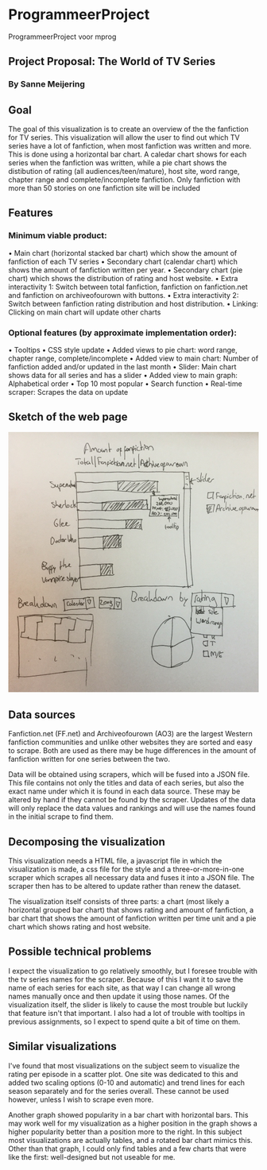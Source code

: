 # ProgrammeerProject
ProgrammeerProject voor mprog

## Project Proposal: The World of TV Series
### By Sanne Meijering


## Goal
The goal of this visualization is to create an overview of the the fanfiction for TV series. This visualization will allow the user to find out which TV series have a lot of fanfiction, when most fanfiction was written and more. This is done using a horizontal bar chart. A caledar chart shows for each series when the fanfiction was written, while a pie chart shows the distibution of rating (all audiences/teen/mature), host site, word range, chapter range and complete/incomplete fanfiction. Only fanfiction with more than 50 stories on one fanfiction site will be included

## Features
### Minimum viable product:
•	Main chart (horizontal stacked bar chart) which show the amount of fanfiction of each TV series
•	Secondary chart (calendar chart) which shows the amount of fanfiction written per year.
•	Secondary chart (pie chart) which shows the distribution of rating and host website.
•	Extra interactivity 1: Switch between total fanfiction, fanfiction on fanfiction.net and fanfiction on archiveofourown with buttons.
•	Extra interactivity 2: Switch between fanfiction rating distribution and host distribution.
•	Linking: Clicking on main chart will update other charts

### Optional features (by approximate implementation order):
•	Tooltips
•	CSS style update
•	Added views to pie chart: word range, chapter range, complete/incomplete
•	Added view to main chart: Number of fanfiction added and/or updated in the last month
•	Slider: Main chart shows data for all series and has a slider
•	Added view to main graph: Alphabetical order
•	Top 10 most popular
•	Search function
•	Real-time scraper: Scrapes the data on update

## Sketch of the web page
![](doc/Sketch2.jpg)

## Data sources
Fanfiction.net (FF.net) and Archiveofourown (AO3) are the largest Western fanfiction communities and unlike other websites they are sorted and easy to scrape. Both are used as there may be huge differences in the amount of fanfiction written for one series between the two.

Data will be obtained using scrapers, which will be fused into a JSON file. This file contains not only the titles and data of each series, but also the exact name under which it is found in each data source. These may be altered by hand if they cannot be found by the scraper. Updates of the data will only replace the data values and rankings and will use the names found in the initial scrape to find them.

## Decomposing the visualization
This visualization needs a HTML file, a javascript file in which the visualization is made, a css file for the style and a three-or-more-in-one scraper which scrapes all necessary data and fuses it into a JSON file. The scraper then has to be altered to update rather than renew the dataset.

The visualization itself consists of three parts: a chart (most likely a horizontal grouped bar chart) that shows rating and amount of fanfiction, a bar chart that shows the amount of fanfiction written per time unit and a pie chart which shows rating and host website.

## Possible technical problems
I expect the visualization to go relatively smoothly, but I foresee trouble with the tv series names for the scraper. Because of this I want it to save the name of each series for each site, as that way I can change all wrong names manually once and then update it using those names. Of the visualization itself, the slider is likely to cause the most trouble but luckily that feature isn't that important. I also had a lot of trouble with tooltips in previous assignments, so I expect to spend quite a bit of time on them.

## Similar visualizations
I've found that most visualizations on the subject seem to visualize the rating per episode in a scatter plot. One site was dedicated to this and added two scaling options (0-10 and automatic) and trend lines for each season separately and for the series overall. These cannot be used however, unless I wish to scrape even more.

Another graph showed popularity in a bar chart with horizontal bars. This may work well for my visualization as a higher position in the graph shows a higher popularity better than a position more to the right. In this subject most visualizations are actually tables, and a rotated bar chart mimics this. Other than that graph, I could only find tables and a few charts that were like the first: well-designed but not useable for me.
